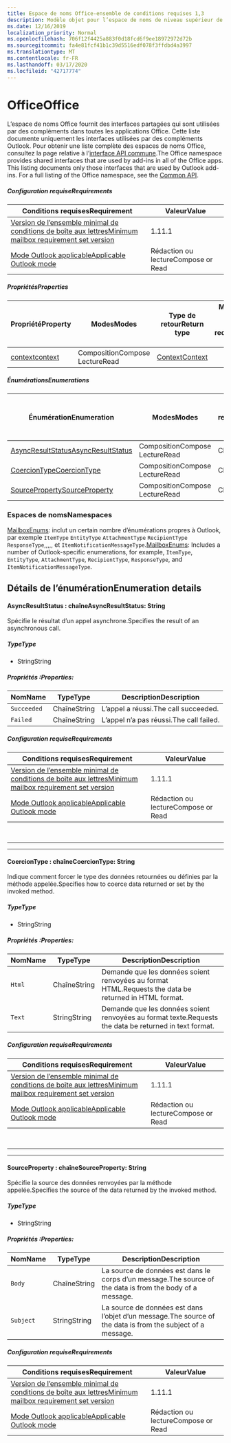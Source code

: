 ```yaml
---
title: Espace de noms Office-ensemble de conditions requises 1,3
description: Modèle objet pour l’espace de noms de niveau supérieur de l’API des compléments Outlook (version 1,3 de l’API de boîte aux lettres).
ms.date: 12/16/2019
localization_priority: Normal
ms.openlocfilehash: 706f12f4425a883f0d18fcd6f9ee18972972d72b
ms.sourcegitcommit: fa4e81fcf41b1c39d5516edf078f3ffdbd4a3997
ms.translationtype: MT
ms.contentlocale: fr-FR
ms.lasthandoff: 03/17/2020
ms.locfileid: "42717774"
---
```

# <a name="office"></a><span data-ttu-id="c553c-103">Office</span><span class="sxs-lookup"><span data-stu-id="c553c-103">Office</span></span>

<span data-ttu-id="c553c-p101">L’espace de noms Office fournit des interfaces partagées qui sont utilisées par des compléments dans toutes les applications Office. Cette liste documente uniquement les interfaces utilisées par des compléments Outlook. Pour obtenir une liste complète des espaces de noms Office, consultez la page relative à l’[interface API commune](/javascript/api/office).</span><span class="sxs-lookup"><span data-stu-id="c553c-p101">The Office namespace provides shared interfaces that are used by add-ins in all of the Office apps. This listing documents only those interfaces that are used by Outlook add-ins. For a full listing of the Office namespace, see the [Common API](/javascript/api/office).</span></span>

##### <a name="requirements"></a><span data-ttu-id="c553c-106">Configuration requise</span><span class="sxs-lookup"><span data-stu-id="c553c-106">Requirements</span></span>

|<span data-ttu-id="c553c-107">Conditions requises</span><span class="sxs-lookup"><span data-stu-id="c553c-107">Requirement</span></span>| <span data-ttu-id="c553c-108">Valeur</span><span class="sxs-lookup"><span data-stu-id="c553c-108">Value</span></span>|
|---|---|
|[<span data-ttu-id="c553c-109">Version de l’ensemble minimal de conditions de boîte aux lettres</span><span class="sxs-lookup"><span data-stu-id="c553c-109">Minimum mailbox requirement set version</span></span>](../../requirement-sets/outlook-api-requirement-sets.md)| <span data-ttu-id="c553c-110">1.1</span><span class="sxs-lookup"><span data-stu-id="c553c-110">1.1</span></span>|
|[<span data-ttu-id="c553c-111">Mode Outlook applicable</span><span class="sxs-lookup"><span data-stu-id="c553c-111">Applicable Outlook mode</span></span>](../../../outlook/outlook-add-ins-overview.md#extension-points)| <span data-ttu-id="c553c-112">Rédaction ou lecture</span><span class="sxs-lookup"><span data-stu-id="c553c-112">Compose or Read</span></span>|

##### <a name="properties"></a><span data-ttu-id="c553c-113">Propriétés</span><span class="sxs-lookup"><span data-stu-id="c553c-113">Properties</span></span>

| <span data-ttu-id="c553c-114">Propriété</span><span class="sxs-lookup"><span data-stu-id="c553c-114">Property</span></span> | <span data-ttu-id="c553c-115">Modes</span><span class="sxs-lookup"><span data-stu-id="c553c-115">Modes</span></span> | <span data-ttu-id="c553c-116">Type de retour</span><span class="sxs-lookup"><span data-stu-id="c553c-116">Return type</span></span> | <span data-ttu-id="c553c-117">Minimale</span><span class="sxs-lookup"><span data-stu-id="c553c-117">Minimum</span></span><br><span data-ttu-id="c553c-118">ensemble de conditions requises</span><span class="sxs-lookup"><span data-stu-id="c553c-118">requirement set</span></span> |
|---|---|---|:---:|
| [<span data-ttu-id="c553c-119">context</span><span class="sxs-lookup"><span data-stu-id="c553c-119">context</span></span>](office.context.md) | <span data-ttu-id="c553c-120">Composition</span><span class="sxs-lookup"><span data-stu-id="c553c-120">Compose</span></span><br><span data-ttu-id="c553c-121">Lecture</span><span class="sxs-lookup"><span data-stu-id="c553c-121">Read</span></span> | [<span data-ttu-id="c553c-122">Context</span><span class="sxs-lookup"><span data-stu-id="c553c-122">Context</span></span>](/javascript/api/office/office.context?view=outlook-js-1.3) | [<span data-ttu-id="c553c-123">1.1</span><span class="sxs-lookup"><span data-stu-id="c553c-123">1.1</span></span>](../requirement-set-1.1/outlook-requirement-set-1.1.md) |

##### <a name="enumerations"></a><span data-ttu-id="c553c-124">Énumérations</span><span class="sxs-lookup"><span data-stu-id="c553c-124">Enumerations</span></span>

| <span data-ttu-id="c553c-125">Énumération</span><span class="sxs-lookup"><span data-stu-id="c553c-125">Enumeration</span></span> | <span data-ttu-id="c553c-126">Modes</span><span class="sxs-lookup"><span data-stu-id="c553c-126">Modes</span></span> | <span data-ttu-id="c553c-127">Type de retour</span><span class="sxs-lookup"><span data-stu-id="c553c-127">Return type</span></span> | <span data-ttu-id="c553c-128">Minimale</span><span class="sxs-lookup"><span data-stu-id="c553c-128">Minimum</span></span><br><span data-ttu-id="c553c-129">ensemble de conditions requises</span><span class="sxs-lookup"><span data-stu-id="c553c-129">requirement set</span></span> |
|---|---|---|:---:|
| [<span data-ttu-id="c553c-130">AsyncResultStatus</span><span class="sxs-lookup"><span data-stu-id="c553c-130">AsyncResultStatus</span></span>](#asyncresultstatus-string) | <span data-ttu-id="c553c-131">Composition</span><span class="sxs-lookup"><span data-stu-id="c553c-131">Compose</span></span><br><span data-ttu-id="c553c-132">Lecture</span><span class="sxs-lookup"><span data-stu-id="c553c-132">Read</span></span> | <span data-ttu-id="c553c-133">Chaîne</span><span class="sxs-lookup"><span data-stu-id="c553c-133">String</span></span> | [<span data-ttu-id="c553c-134">1.1</span><span class="sxs-lookup"><span data-stu-id="c553c-134">1.1</span></span>](../requirement-set-1.1/outlook-requirement-set-1.1.md) |
| [<span data-ttu-id="c553c-135">CoercionType</span><span class="sxs-lookup"><span data-stu-id="c553c-135">CoercionType</span></span>](#coerciontype-string) | <span data-ttu-id="c553c-136">Composition</span><span class="sxs-lookup"><span data-stu-id="c553c-136">Compose</span></span><br><span data-ttu-id="c553c-137">Lecture</span><span class="sxs-lookup"><span data-stu-id="c553c-137">Read</span></span> | <span data-ttu-id="c553c-138">Chaîne</span><span class="sxs-lookup"><span data-stu-id="c553c-138">String</span></span> | [<span data-ttu-id="c553c-139">1.1</span><span class="sxs-lookup"><span data-stu-id="c553c-139">1.1</span></span>](../requirement-set-1.1/outlook-requirement-set-1.1.md) |
| [<span data-ttu-id="c553c-140">SourceProperty</span><span class="sxs-lookup"><span data-stu-id="c553c-140">SourceProperty</span></span>](#sourceproperty-string) | <span data-ttu-id="c553c-141">Composition</span><span class="sxs-lookup"><span data-stu-id="c553c-141">Compose</span></span><br><span data-ttu-id="c553c-142">Lecture</span><span class="sxs-lookup"><span data-stu-id="c553c-142">Read</span></span> | <span data-ttu-id="c553c-143">Chaîne</span><span class="sxs-lookup"><span data-stu-id="c553c-143">String</span></span> | [<span data-ttu-id="c553c-144">1.1</span><span class="sxs-lookup"><span data-stu-id="c553c-144">1.1</span></span>](../requirement-set-1.1/outlook-requirement-set-1.1.md) |

### <a name="namespaces"></a><span data-ttu-id="c553c-145">Espaces de noms</span><span class="sxs-lookup"><span data-stu-id="c553c-145">Namespaces</span></span>

<span data-ttu-id="c553c-146">[MailboxEnums](/javascript/api/outlook/office.mailboxenums.attachmentcontentformat?view=outlook-js-1.3): inclut un certain nombre d’énumérations propres à Outlook, par exemple `ItemType` `EntityType` `AttachmentType` `RecipientType` `ResponseType`,,,,, et `ItemNotificationMessageType`.</span><span class="sxs-lookup"><span data-stu-id="c553c-146">[MailboxEnums](/javascript/api/outlook/office.mailboxenums.attachmentcontentformat?view=outlook-js-1.3): Includes a number of Outlook-specific enumerations, for example, `ItemType`, `EntityType`, `AttachmentType`, `RecipientType`, `ResponseType`, and `ItemNotificationMessageType`.</span></span>

## <a name="enumeration-details"></a><span data-ttu-id="c553c-147">Détails de l’énumération</span><span class="sxs-lookup"><span data-stu-id="c553c-147">Enumeration details</span></span>

#### <a name="asyncresultstatus-string"></a><span data-ttu-id="c553c-148">AsyncResultStatus : chaîne</span><span class="sxs-lookup"><span data-stu-id="c553c-148">AsyncResultStatus: String</span></span>

<span data-ttu-id="c553c-149">Spécifie le résultat d’un appel asynchrone.</span><span class="sxs-lookup"><span data-stu-id="c553c-149">Specifies the result of an asynchronous call.</span></span>

##### <a name="type"></a><span data-ttu-id="c553c-150">Type</span><span class="sxs-lookup"><span data-stu-id="c553c-150">Type</span></span>

*   <span data-ttu-id="c553c-151">String</span><span class="sxs-lookup"><span data-stu-id="c553c-151">String</span></span>

##### <a name="properties"></a><span data-ttu-id="c553c-152">Propriétés :</span><span class="sxs-lookup"><span data-stu-id="c553c-152">Properties:</span></span>

|<span data-ttu-id="c553c-153">Nom</span><span class="sxs-lookup"><span data-stu-id="c553c-153">Name</span></span>| <span data-ttu-id="c553c-154">Type</span><span class="sxs-lookup"><span data-stu-id="c553c-154">Type</span></span>| <span data-ttu-id="c553c-155">Description</span><span class="sxs-lookup"><span data-stu-id="c553c-155">Description</span></span>|
|---|---|---|
|`Succeeded`| <span data-ttu-id="c553c-156">Chaîne</span><span class="sxs-lookup"><span data-stu-id="c553c-156">String</span></span>|<span data-ttu-id="c553c-157">L’appel a réussi.</span><span class="sxs-lookup"><span data-stu-id="c553c-157">The call succeeded.</span></span>|
|`Failed`| <span data-ttu-id="c553c-158">Chaîne</span><span class="sxs-lookup"><span data-stu-id="c553c-158">String</span></span>|<span data-ttu-id="c553c-159">L’appel n’a pas réussi.</span><span class="sxs-lookup"><span data-stu-id="c553c-159">The call failed.</span></span>|

##### <a name="requirements"></a><span data-ttu-id="c553c-160">Configuration requise</span><span class="sxs-lookup"><span data-stu-id="c553c-160">Requirements</span></span>

|<span data-ttu-id="c553c-161">Conditions requises</span><span class="sxs-lookup"><span data-stu-id="c553c-161">Requirement</span></span>| <span data-ttu-id="c553c-162">Valeur</span><span class="sxs-lookup"><span data-stu-id="c553c-162">Value</span></span>|
|---|---|
|[<span data-ttu-id="c553c-163">Version de l’ensemble minimal de conditions de boîte aux lettres</span><span class="sxs-lookup"><span data-stu-id="c553c-163">Minimum mailbox requirement set version</span></span>](../../requirement-sets/outlook-api-requirement-sets.md)| <span data-ttu-id="c553c-164">1.1</span><span class="sxs-lookup"><span data-stu-id="c553c-164">1.1</span></span>|
|[<span data-ttu-id="c553c-165">Mode Outlook applicable</span><span class="sxs-lookup"><span data-stu-id="c553c-165">Applicable Outlook mode</span></span>](../../../outlook/outlook-add-ins-overview.md#extension-points)| <span data-ttu-id="c553c-166">Rédaction ou lecture</span><span class="sxs-lookup"><span data-stu-id="c553c-166">Compose or Read</span></span>|

<br>

---
---

#### <a name="coerciontype-string"></a><span data-ttu-id="c553c-167">CoercionType : chaîne</span><span class="sxs-lookup"><span data-stu-id="c553c-167">CoercionType: String</span></span>

<span data-ttu-id="c553c-168">Indique comment forcer le type des données retournées ou définies par la méthode appelée.</span><span class="sxs-lookup"><span data-stu-id="c553c-168">Specifies how to coerce data returned or set by the invoked method.</span></span>

##### <a name="type"></a><span data-ttu-id="c553c-169">Type</span><span class="sxs-lookup"><span data-stu-id="c553c-169">Type</span></span>

*   <span data-ttu-id="c553c-170">String</span><span class="sxs-lookup"><span data-stu-id="c553c-170">String</span></span>

##### <a name="properties"></a><span data-ttu-id="c553c-171">Propriétés :</span><span class="sxs-lookup"><span data-stu-id="c553c-171">Properties:</span></span>

|<span data-ttu-id="c553c-172">Nom</span><span class="sxs-lookup"><span data-stu-id="c553c-172">Name</span></span>| <span data-ttu-id="c553c-173">Type</span><span class="sxs-lookup"><span data-stu-id="c553c-173">Type</span></span>| <span data-ttu-id="c553c-174">Description</span><span class="sxs-lookup"><span data-stu-id="c553c-174">Description</span></span>|
|---|---|---|
|`Html`| <span data-ttu-id="c553c-175">Chaîne</span><span class="sxs-lookup"><span data-stu-id="c553c-175">String</span></span>|<span data-ttu-id="c553c-176">Demande que les données soient renvoyées au format HTML.</span><span class="sxs-lookup"><span data-stu-id="c553c-176">Requests the data be returned in HTML format.</span></span>|
|`Text`| <span data-ttu-id="c553c-177">String</span><span class="sxs-lookup"><span data-stu-id="c553c-177">String</span></span>|<span data-ttu-id="c553c-178">Demande que les données soient renvoyées au format texte.</span><span class="sxs-lookup"><span data-stu-id="c553c-178">Requests the data be returned in text format.</span></span>|

##### <a name="requirements"></a><span data-ttu-id="c553c-179">Configuration requise</span><span class="sxs-lookup"><span data-stu-id="c553c-179">Requirements</span></span>

|<span data-ttu-id="c553c-180">Conditions requises</span><span class="sxs-lookup"><span data-stu-id="c553c-180">Requirement</span></span>| <span data-ttu-id="c553c-181">Valeur</span><span class="sxs-lookup"><span data-stu-id="c553c-181">Value</span></span>|
|---|---|
|[<span data-ttu-id="c553c-182">Version de l’ensemble minimal de conditions de boîte aux lettres</span><span class="sxs-lookup"><span data-stu-id="c553c-182">Minimum mailbox requirement set version</span></span>](../../requirement-sets/outlook-api-requirement-sets.md)| <span data-ttu-id="c553c-183">1.1</span><span class="sxs-lookup"><span data-stu-id="c553c-183">1.1</span></span>|
|[<span data-ttu-id="c553c-184">Mode Outlook applicable</span><span class="sxs-lookup"><span data-stu-id="c553c-184">Applicable Outlook mode</span></span>](../../../outlook/outlook-add-ins-overview.md#extension-points)| <span data-ttu-id="c553c-185">Rédaction ou lecture</span><span class="sxs-lookup"><span data-stu-id="c553c-185">Compose or Read</span></span>|

<br>

---
---

#### <a name="sourceproperty-string"></a><span data-ttu-id="c553c-186">SourceProperty : chaîne</span><span class="sxs-lookup"><span data-stu-id="c553c-186">SourceProperty: String</span></span>

<span data-ttu-id="c553c-187">Spécifie la source des données renvoyées par la méthode appelée.</span><span class="sxs-lookup"><span data-stu-id="c553c-187">Specifies the source of the data returned by the invoked method.</span></span>

##### <a name="type"></a><span data-ttu-id="c553c-188">Type</span><span class="sxs-lookup"><span data-stu-id="c553c-188">Type</span></span>

*   <span data-ttu-id="c553c-189">String</span><span class="sxs-lookup"><span data-stu-id="c553c-189">String</span></span>

##### <a name="properties"></a><span data-ttu-id="c553c-190">Propriétés :</span><span class="sxs-lookup"><span data-stu-id="c553c-190">Properties:</span></span>

|<span data-ttu-id="c553c-191">Nom</span><span class="sxs-lookup"><span data-stu-id="c553c-191">Name</span></span>| <span data-ttu-id="c553c-192">Type</span><span class="sxs-lookup"><span data-stu-id="c553c-192">Type</span></span>| <span data-ttu-id="c553c-193">Description</span><span class="sxs-lookup"><span data-stu-id="c553c-193">Description</span></span>|
|---|---|---|
|`Body`| <span data-ttu-id="c553c-194">Chaîne</span><span class="sxs-lookup"><span data-stu-id="c553c-194">String</span></span>|<span data-ttu-id="c553c-195">La source de données est dans le corps d’un message.</span><span class="sxs-lookup"><span data-stu-id="c553c-195">The source of the data is from the body of a message.</span></span>|
|`Subject`| <span data-ttu-id="c553c-196">String</span><span class="sxs-lookup"><span data-stu-id="c553c-196">String</span></span>|<span data-ttu-id="c553c-197">La source de données est dans l’objet d’un message.</span><span class="sxs-lookup"><span data-stu-id="c553c-197">The source of the data is from the subject of a message.</span></span>|

##### <a name="requirements"></a><span data-ttu-id="c553c-198">Configuration requise</span><span class="sxs-lookup"><span data-stu-id="c553c-198">Requirements</span></span>

|<span data-ttu-id="c553c-199">Conditions requises</span><span class="sxs-lookup"><span data-stu-id="c553c-199">Requirement</span></span>| <span data-ttu-id="c553c-200">Valeur</span><span class="sxs-lookup"><span data-stu-id="c553c-200">Value</span></span>|
|---|---|
|[<span data-ttu-id="c553c-201">Version de l’ensemble minimal de conditions de boîte aux lettres</span><span class="sxs-lookup"><span data-stu-id="c553c-201">Minimum mailbox requirement set version</span></span>](../../requirement-sets/outlook-api-requirement-sets.md)| <span data-ttu-id="c553c-202">1.1</span><span class="sxs-lookup"><span data-stu-id="c553c-202">1.1</span></span>|
|[<span data-ttu-id="c553c-203">Mode Outlook applicable</span><span class="sxs-lookup"><span data-stu-id="c553c-203">Applicable Outlook mode</span></span>](../../../outlook/outlook-add-ins-overview.md#extension-points)| <span data-ttu-id="c553c-204">Rédaction ou lecture</span><span class="sxs-lookup"><span data-stu-id="c553c-204">Compose or Read</span></span>|
